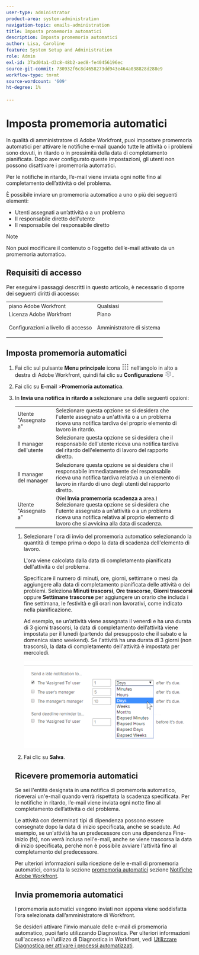 ```yaml
---
user-type: administrator
product-area: system-administration
navigation-topic: emails-administration
title: Imposta promemoria automatici
description: Imposta promemoria automatici
author: Lisa, Caroline
feature: System Setup and Administration
role: Admin
exl-id: 37ad04a1-d3c8-48b2-aed8-fe40456196ec
source-git-commit: 730932f6c8d4658273dd943e464a038828d288e9
workflow-type: tm+mt
source-wordcount: '609'
ht-degree: 1%

---
```


# Imposta promemoria automatici

<!--DON'T DELETE, DRAFT OR HIDE THIS ARTICLE. IT IS LINKED TO THE PRODUCT, THROUGH THE CONTEXT SENSITIVE HELP LINKS.-->

In qualità di amministratore di Adobe Workfront, puoi impostare promemoria automatici per attivare le notifiche e-mail quando tutte le attività o i problemi sono dovuti, in ritardo o in prossimità della data di completamento pianificata. Dopo aver configurato queste impostazioni, gli utenti non possono disattivare i promemoria automatici.

Per le notifiche in ritardo, l’e-mail viene inviata ogni notte fino al completamento dell’attività o del problema.

È possibile inviare un promemoria automatico a uno o più dei seguenti elementi:

* Utenti assegnati a un’attività o a un problema
* Il responsabile diretto dell&#39;utente
* Il responsabile del responsabile diretto

>[!NOTE]
>
>Non puoi modificare il contenuto o l’oggetto dell’e-mail attivato da un promemoria automatico.

## Requisiti di accesso

Per eseguire i passaggi descritti in questo articolo, è necessario disporre dei seguenti diritti di accesso:

<table style="table-layout:auto"> 
 <col> 
 <col> 
 <tbody> 
  <tr> 
   <td role="rowheader">piano Adobe Workfront</td> 
   <td>Qualsiasi</td> 
  </tr> 
  <tr> 
   <td role="rowheader">Licenza Adobe Workfront</td> 
   <td>Piano</td> 
  </tr> 
  <tr> 
   <td role="rowheader">Configurazioni a livello di accesso</td> 
   <td> <p>Amministratore di sistema</p> </td> 
  </tr> 
 </tbody> 
</table>

## Imposta promemoria automatici

1. Fai clic sul pulsante **Menu principale** icona ![](assets/main-menu-icon.png) nell’angolo in alto a destra di Adobe Workfront, quindi fai clic su **Configurazione** ![](assets/gear-icon-settings.png).

1. Fai clic su **E-mail** >**Promemoria automatica**.

1. In **Invia una notifica in ritardo a** selezionare una delle seguenti opzioni:

   <table>
    <tr>
        <td>Utente "Assegnato a"</td>
        <td>Selezionare questa opzione se si desidera che l'utente assegnato a un'attività o a un problema riceva una notifica tardiva del proprio elemento di lavoro in ritardo.</td>
        <td></td>
    </tr>
    <tr>
        <td>Il manager dell'utente</td>
        <td>Selezionare questa opzione se si desidera che il responsabile dell'utente riceva una notifica tardiva del ritardo dell'elemento di lavoro del rapporto diretto.</td>
        <td></td>
    </tr>
    <tr>
        <td>Il manager del manager</td>
        <td>Selezionare questa opzione se si desidera che il responsabile immediatamente del responsabile riceva una notifica tardiva relativa a un elemento di lavoro in ritardo di uno degli utenti del rapporto diretto.</td>
        <td></td>
    </tr>
    <tr>
        <td>Utente "Assegnato a"</td>
        <td>(Nel <b>Invia promemoria scadenza a</b> area.) Selezionare questa opzione se si desidera che l'utente assegnato a un'attività o a un problema riceva una notifica relativa al proprio elemento di lavoro che si avvicina alla data di scadenza.</td>
        <td></td>
    </tr>
</table>

1. Selezionare l&#39;ora di invio del promemoria automatico selezionando la quantità di tempo prima o dopo la data di scadenza dell&#39;elemento di lavoro.

   L&#39;ora viene calcolata dalla data di completamento pianificata dell&#39;attività o del problema.

   Specificare il numero di minuti, ore, giorni, settimane o mesi da aggiungere alla data di completamento pianificata delle attività o dei problemi. Seleziona **Minuti trascorsi**, **Ore trascorse**, **Giorni trascorsi** oppure **Settimane trascorse** per aggiungere un orario che includa i fine settimana, le festività e gli orari non lavorativi, come indicato nella pianificazione.

   Ad esempio, se un’attività viene assegnata il venerdì e ha una durata di 3 giorni trascorsi, la data di completamento dell’attività viene impostata per il lunedì (partendo dal presupposto che il sabato e la domenica siano weekend). Se l&#39;attività ha una durata di 3 giorni (non trascorsi), la data di completamento dell&#39;attività è impostata per mercoledì.

   ![](assets/time-increments-for-automatic-reminder.png)

1. Fai clic su **Salva**.

## Ricevere promemoria automatici

Se sei l&#39;entità designata in una notifica di promemoria automatico, riceverai un&#39;e-mail quando verrà rispettata la scadenza specificata. Per le notifiche in ritardo, l’e-mail viene inviata ogni notte fino al completamento dell’attività o del problema.

Le attività con determinati tipi di dipendenza possono essere consegnate dopo la data di inizio specificata, anche se scadute. Ad esempio, se un&#39;attività ha un predecessore con una dipendenza Fine-Inizio (fs), non verrà inclusa nell&#39;e-mail, anche se viene trascorsa la data di inizio specificata, perché non è possibile avviare l&#39;attività fino al completamento del predecessore.

Per ulteriori informazioni sulla ricezione delle e-mail di promemoria automatici, consulta la sezione [promemoria automatici](../../../workfront-basics/using-notifications/wf-notifications.md#automatic-reminders) sezione [Notifiche Adobe Workfront](../../../workfront-basics/using-notifications/wf-notifications.md).

## Invia promemoria automatici

I promemoria automatici vengono inviati non appena viene soddisfatta l’ora selezionata dall’amministratore di Workfront.

Se desideri attivare l&#39;invio manuale delle e-mail di promemoria automatico, puoi farlo utilizzando Diagnostica. Per ulteriori informazioni sull&#39;accesso e l&#39;utilizzo di Diagnostica in Workfront, vedi [Utilizzare Diagnostica per attivare i processi automatizzati](../../../administration-and-setup/manage-workfront/run-diagnostics/use-diagnostics-to-trigger-automated-processes.md).
